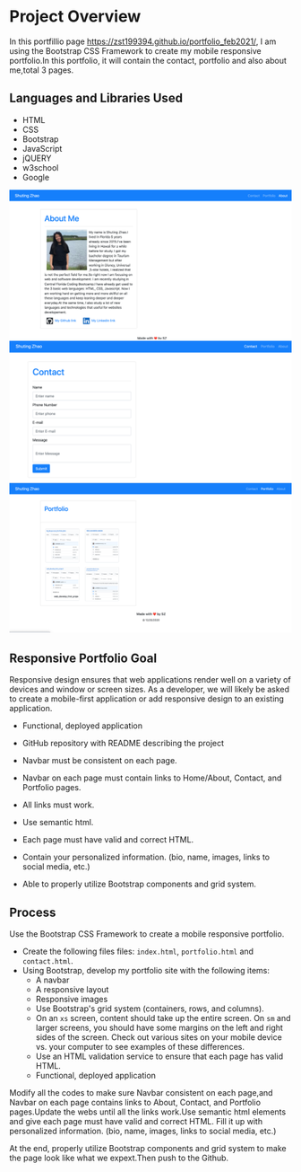 # Project Overview
In this portfillio page https://zst199394.github.io/portfolio_feb2021/, I am using the Bootstrap CSS Framework to create my mobile responsive portfolio.In this portfolio, it will contain the contact, portfolio and also about me,total 3 pages. 

## Languages and Libraries Used
* HTML
* CSS
* Bootstrap
* JavaScript
* jQUERY
* w3school
* Google

![my portfolio web-about me page](./assets/full_3.png)
![my portfolio web-contact page](./assets/full_2.png)
![my portfolio web-portfolio page](./assets/full_1.png)
## Responsive Portfolio Goal
Responsive design ensures that web applications render well on a variety of devices and window or screen sizes. As a developer, we will likely be asked to create a mobile-first application or add responsive design to an existing application. 
* Functional, deployed application

* GitHub repository with README describing the project

* Navbar must be consistent on each page.

* Navbar on each page must contain links to Home/About, Contact, and Portfolio pages.

* All links must work.

* Use semantic html.

* Each page must have valid and correct HTML. 

* Contain your personalized information. (bio, name, images, links to social media, etc.)

* Able to properly utilize Bootstrap components and grid system.

## Process
Use the Bootstrap CSS Framework to create a mobile responsive portfolio.
* Create the following files files: `index.html`, `portfolio.html` and `contact.html`.
* Using Bootstrap, develop my portfolio site with the following items:
   * A navbar
   * A responsive layout
   * Responsive images
   * Use Bootstrap's grid system (containers, rows, and columns).
   * On an `xs` screen, content should take up the entire screen. On `sm` and larger screens, you should have some margins on the left and right sides of the screen. Check out various sites on your mobile device vs. your computer to see examples of these differences.
   * Use an HTML validation service to ensure that each page has valid HTML.
   * Functional, deployed application

 Modify all the codes to make sure Navbar consistent on each page,and Navbar on each page contains links to About, Contact, and Portfolio pages.Update the webs until all the links work.Use semantic html elements and give each page must have valid and correct HTML. Fill it up with personalized information. (bio, name, images, links to social media, etc.)

 At the end, properly utilize Bootstrap components and grid system to make the page look like what we expext.Then push to the Github.


